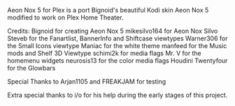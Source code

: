Aeon Nox 5 for Plex is a port Bignoid's beautiful Kodi skin Aeon Nox 5 modified to work on Plex Home Theater.

Credits:
Bignoid for creating Aeon Nox 5
mikesilvo164 for Aeon Nox Silvo
Steveb for the Fanartlist, BannerInfo and Shiftcase viewtypes
Warner306 for the Small Icons viewtype
Maniac for the white theme
manfeed for the Music mods and Shelf 3D Viewtype
schimi2k for media flags
Mr. V for the homemenu widgets
neurosis13 for the color media flags
Houdini Twentyfour for the Glowbars

Special Thanks to Arjan1105 and FREAKJAM for testing

Extra special thanks to i/o for his help during the early stages of this project.


